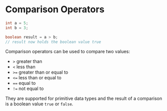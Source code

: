 # Comparison Operators

```java
int a = 5;
int b = 3;

boolean result = a > b;
// result now holds the boolean value true
```

Comparison operators can be used to compare two values:

-   `>` greater than
-   `<` less than
-   `>=` greater than or equal to
-   `<=` less than or equal to
-   `==` equal to
-   `!=` not equal to

They are supported for primitive data types and the result of a comparison is a boolean value `true` or `false`.